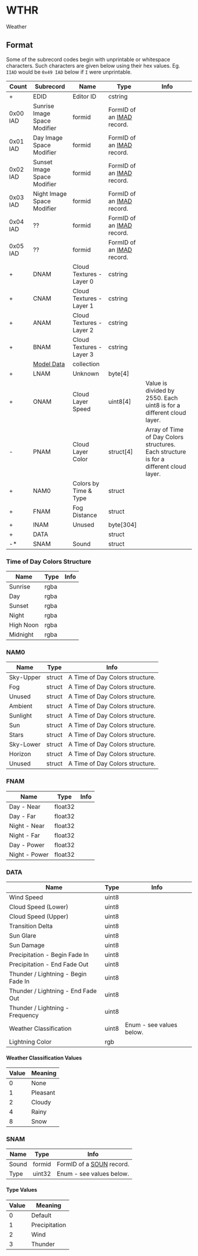 WTHR
====

Weather

## Format

Some of the subrecord codes begin with unprintable or whitespace characters. Such characters are given below using their hex values. Eg. `IIAD` would be `0x49 IAD` below if `I` were unprintable.

Count | Subrecord | Name | Type | Info
------|-------|------|------|-----
+ | EDID | Editor ID | cstring |
 | 0x00 IAD | Sunrise Image Space Modifier | formid | FormID of an [IMAD](IMAD.md) record.
 | 0x01 IAD | Day Image Space Modifier | formid | FormID of an [IMAD](IMAD.md) record.
 | 0x02 IAD | Sunset Image Space Modifier | formid | FormID of an [IMAD](IMAD.md) record.
 | 0x03 IAD | Night Image Space Modifier | formid | FormID of an [IMAD](IMAD.md) record.
 | 0x04 IAD | ?? | formid | FormID of an [IMAD](IMAD.md) record.
 | 0x05 IAD | ?? | formid | FormID of an [IMAD](IMAD.md) record.
+ | DNAM | Cloud Textures - Layer 0 | cstring |
+ | CNAM | Cloud Textures - Layer 1 | cstring |
+ | ANAM | Cloud Textures - Layer 2 | cstring |
+ | BNAM | Cloud Textures - Layer 3 | cstring |
 | | [Model Data](Subrecords/Model.md) | collection |
+ | LNAM | Unknown | byte[4] |
+ | ONAM | Cloud Layer Speed | uint8[4] | Value is divided by 2550. Each uint8 is for a different cloud layer.
- | PNAM | Cloud Layer Color | struct[4] | Array of Time of Day Colors structures. Each structure is for a different cloud layer.
+ | NAM0 | Colors by Time & Type | struct |
+ | FNAM | Fog Distance | struct |
+ | INAM | Unused | byte[304] |
+ | DATA | | struct |
-* | SNAM | Sound | struct |

### Time of Day Colors Structure

Name | Type | Info
-----|------|-----
Sunrise | rgba |
Day | rgba |
Sunset | rgba |
Night | rgba |
High Noon | rgba |
Midnight | rgba |

### NAM0

Name | Type | Info
-----|------|-----
Sky-Upper | struct | A Time of Day Colors structure.
Fog | struct | A Time of Day Colors structure.
Unused | struct | A Time of Day Colors structure.
Ambient | struct | A Time of Day Colors structure.
Sunlight | struct | A Time of Day Colors structure.
Sun | struct | A Time of Day Colors structure.
Stars | struct | A Time of Day Colors structure.
Sky-Lower | struct | A Time of Day Colors structure.
Horizon | struct | A Time of Day Colors structure.
Unused | struct | A Time of Day Colors structure.

### FNAM

Name | Type | Info
-----|------|-----
Day - Near | float32 |
Day - Far | float32 |
Night - Near | float32 |
Night - Far | float32 |
Day - Power | float32 |
Night - Power | float32 |

### DATA

Name | Type | Info
-----|------|-----
Wind Speed | uint8 |
Cloud Speed (Lower) | uint8 |
Cloud Speed (Upper) | uint8 |
Transition Delta | uint8 |
Sun Glare | uint8 |
Sun Damage | uint8 |
Precipitation - Begin Fade In | uint8 |
Precipitation - End Fade Out | uint8 |
Thunder / Lightning - Begin Fade In | uint8 |
Thunder / Lightning - End Fade Out | uint8 |
Thunder / Lightning - Frequency | uint8 |
Weather Classification | uint8 | Enum - see values below.
Lightning Color | rgb |

#### Weather Classification Values

Value | Meaning
------|--------
0 | None
1 | Pleasant
2 | Cloudy
4 | Rainy
8 | Snow

### SNAM

Name | Type | Info
-----|------|-----
Sound | formid | FormID of a [SOUN](SOUN.md) record.
Type | uint32 | Enum - see values below.

#### Type Values

Value | Meaning
------|--------
0 | Default
1 | Precipitation
2 | Wind
3 | Thunder
